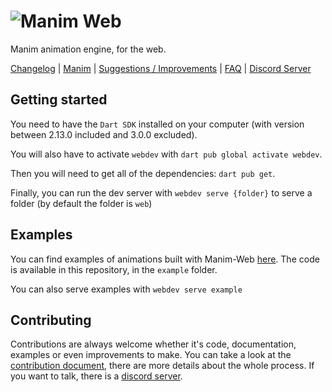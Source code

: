 # ![Manim Web](doc/logo/logo.png)

Manim animation engine, for the web.

[Changelog](CHANGELOG.md) | [Manim](https://github.com/3b1b/manim) | [Suggestions / Improvements](IMPROVEMENTS.md) | [FAQ](FAQ.md) | [Discord Server](https://discord.gg/2vRqjpk247)

## Getting started

You need to have the `Dart SDK` installed on your computer (with version between 2.13.0 included and 3.0.0 excluded).

You will also have to activate `webdev` with `dart pub global activate webdev`.

Then you will need to get all of the dependencies: `dart pub get`.

Finally, you can run the dev server with `webdev serve {folder}` to serve a folder (by default the folder is `web`)

## Examples

You can find examples of animations built with Manim-Web [here](https://manim-web.github.io/manim-web/).
The code is available in this repository, in the `example` folder.

You can also serve examples with `webdev serve example`

## Contributing

Contributions are always welcome whether it's code, documentation, examples or even improvements to make.
You can take a look at the [contribution document](CONTRIBUTING.md), there are more details about the whole process. If you want to talk, there is a [discord server](https://discord.gg/2vRqjpk247).
